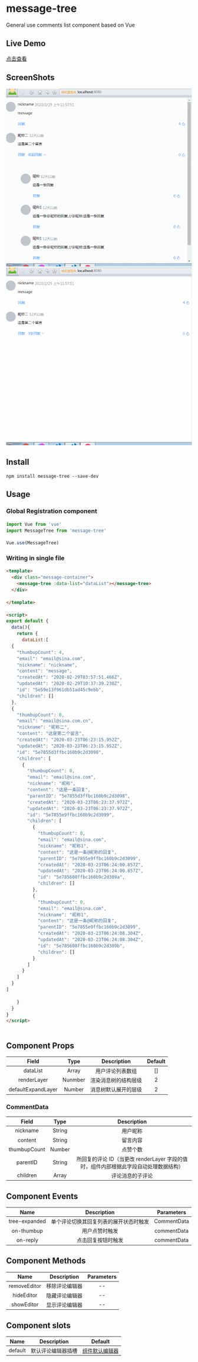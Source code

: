 # message-tree

General use comments list component based on Vue

## Live Demo

[点击查看](https://konglingwen94.github.io/message-tree/examples/index.html)

## ScreenShots

![message-tree](/screenshots/1.gif)![message-tree](/screenshots/2.gif)

## Install

```
npm install message-tree --save-dev
```

## Usage

### Global Registration component

```javascript
import Vue from 'vue'
import MessageTree from 'message-tree'

Vue.use(MessageTree)
```

### Writing in single file

```HTML
<template>
  <div class="message-container">
    <message-tree :data-list="dataList"></message-tree>
  </div>

</template>

<script>
export default {
  data(){
    return {
      dataList:[
  {
    "thumbupCount": 4,
    "email": "email@sina.com",
    "nickname": "nickname",
    "content": "message",
    "createdAt": "2020-02-29T03:57:51.466Z",
    "updatedAt": "2020-02-29T10:37:39.238Z",
    "id": "5e59e13f961db51ad45c9ebb",
    "children": []
  },
  {
    "thumbupCount": 0,
    "email": "email@sina.com.cn",
    "nickname": "昵称二",
    "content": "这是第二个留言",
    "createdAt": "2020-03-23T06:23:15.952Z",
    "updatedAt": "2020-03-23T06:23:15.952Z",
    "id": "5e7855d3ffbc160b9c2d3098",
    "children": [
      {
        "thumbupCount": 0,
        "email": "email@sina.com",
        "nickname": "昵称",
        "content": "这是一条回复",
        "parentID": "5e7855d3ffbc160b9c2d3098",
        "createdAt": "2020-03-23T06:23:37.972Z",
        "updatedAt": "2020-03-23T06:23:37.972Z",
        "id": "5e7855e9ffbc160b9c2d3099",
        "children": [
          {
            "thumbupCount": 0,
            "email": "email@sina.com",
            "nickname": "昵称1",
            "content": "这是一条@昵称的回复",
            "parentID": "5e7855e9ffbc160b9c2d3099",
            "createdAt": "2020-03-23T06:24:00.857Z",
            "updatedAt": "2020-03-23T06:24:00.857Z",
            "id": "5e785600ffbc160b9c2d309a",
            "children": []
          },
          {
            "thumbupCount": 0,
            "email": "email@sina.com",
            "nickname": "昵称1",
            "content": "这是一条@昵称的回复",
            "parentID": "5e7855e9ffbc160b9c2d3099",
            "createdAt": "2020-03-23T06:24:08.304Z",
            "updatedAt": "2020-03-23T06:24:08.304Z",
            "id": "5e785608ffbc160b9c2d309b",
            "children": []
          }
        ]
      }
    ]
  }
]

    }
  }
}
</script>



```

## Component Props

|       Field        |        Type        |     Description      | Default |
| :----------------: | :----------------: | :------------------: | :-----: |
|      dataList      | Array<CommentData> |   用户评论列表数组   |   []    |
|    renderLayer     |      Nunmber       | 渲染消息树的结构层级 |    2    |
| defaultExpandLayer |       Number       | 消息树默认展开的层级 |    2    |

### CommentData

|    Field     |        Type        |                                     Description                                      |
| :----------: | :----------------: | :----------------------------------------------------------------------------------: |
|   nickname   |       String       |                                       用户昵称                                       |
|   content    |       String       |                                       留言内容                                       |
| thumbupCount |       Number       |                                       点赞个数                                       |
|   parentID   |       String       | 所回复的评论 ID（当更改 renderLayer 字段的值时，组件内部根据此字段自动处理数据结构） |
|   children   | Array<CommentData> |                                   评论消息的子评论                                   |

## Component Events

|     Name      |              Description               | Parameters  |
| :-----------: | :------------------------------------: | :---------: |
| tree-expanded | 单个评论切换其回复列表的展开状态时触发 | CommentData |
|  on-thumbup   |             用户点赞时触发             | commentData |
|   on-reply    |           点击回复按钮时触发           | commentData |

## Component Methods

|     Name     |  Description   | Parameters |
| :----------: | :------------: | :--------: |
| removeEditor | 移除评论编辑器 |     --     |
|  hideEditor  | 隐藏评论编辑器 |     --     |
|  showEditor  | 显示评论编辑器 |     --     |

## Component slots

|  Name   |    Description     |                                  Default                                  |
| :-----: | :----------------: | :-----------------------------------------------------------------------: |
| default | 默认评论编辑器插槽 | [组件默认编辑器](https://github.com/konglingwen94/comment-message-editor) |
